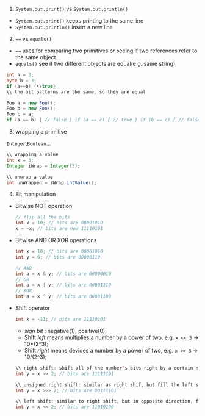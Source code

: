 1. `System.out.print()` vs `System.out.println()`

  - `System.out.print()` keeps printing to the same line
  - `System.out.println()` insert a new line

2. `==` vs `equals()`

  - `==` uses for comparing two primitives or seeing if two references refer to the same object
  - `equals()` see if two different objects are equal(e.g. same string)
  
  ```java
  int a = 3;
  byte b = 3;
  if (a==b) {\\true}
  \\ the bit patterns are the same, so they are equal
  ```
  ```java
  Foo a = new Foo();
  Foo b = new Foo();
  Foo c = a;
  if (a == b) { // false } if (a == c) { // true } if (b == c) { // false }
  ```

3. wrapping a primitive

  `Integer`,`Boolean`...

  ```java
  \\ wrapping a value
  int x = 3;
  Integer iWrap = Integer(3);
  ```
  ```java
  \\ unwrap a value
  int unWrapped = iWrap.intValue();
  ```

4. Bit manipulation
  - Bitwise NOT operation
    ```java
    // flip all the bits
    int x = 10; // bits are 00001010
    x = ~x; // bits are now 11110101
    ```
  - Bitwise AND OR XOR operations
    ```java
    int x = 10; // bits are 00001010
    int y = 6; // bits are 00000110

    // AND
    int a = x & y; // bits are 00000010
    // OR
    int a = x | y; // bits are 00001110
    // XOR
    int a = x ^ y; // bits are 00001100
    ```
  
  - Shift operator
    ```java
    int x = -11; // bits are 11110101
    ```
    * _sign bit_ : negative(1), positive(0);
    * Shift _left_ means multiplies a number by a power of two, e.g. `x << 3` -> 10*(2^3);
    * Shift _right_ means devides a number by a power of two, e.g. `x >> 3` -> 10/(2^3);
    
    ```java
    \\ right shift: shift all of the number's bits right by a certain number, and fill the left side with original bits, so the sign does _NOT_ change
    int y = x >> 2; // bits are 11111101
    ```
    ```java
    \\ unsigned right shift: similar as right shif, but fill the left side with _zeros_
    int y = x >>> 2; // bits are 00111101
    ```
    ```java
    \\ left shift: similar to right shift, but in opposite direction, fill the right side with _zeros_, sign might change
    int y = x << 2; // bits are 11010100
    ```
    

